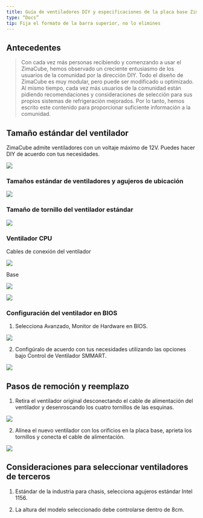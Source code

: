 ```yaml
---
title: Guía de ventiladores DIY y especificaciones de la placa base ZimaCube
type: “Docs”
tip: Fija el formato de la barra superior, no lo elimines
---
```

Antecedentes
------------

> Con cada vez más personas recibiendo y comenzando a usar el ZimaCube, hemos observado un creciente entusiasmo de los usuarios de la comunidad por la dirección DIY. Todo el diseño de ZimaCube es muy modular, pero puede ser modificado u optimizado. Al mismo tiempo, cada vez más usuarios de la comunidad están pidiendo recomendaciones y consideraciones de selección para sus propios sistemas de refrigeración mejorados. Por lo tanto, hemos escrito este contenido para proporcionar suficiente información a la comunidad.

  

Tamaño estándar del ventilador
------------------------------

ZimaCube admite ventiladores con un voltaje máximo de 12V. Puedes hacer DIY de acuerdo con tus necesidades.

![](https://manage.icewhale.io/api/static/docs/1720161435774_copyImage.png)

### Tamaños estándar de ventiladores y agujeros de ubicación

![](https://manage.icewhale.io/api/static/docs/1720161436651_copyImage.png)

  

### Tamaño de tornillo del ventilador estándar

![](https://manage.icewhale.io/api/static/docs/1720161437195_copyImage.png)

  

### Ventilador CPU

Cables de conexión del ventilador

![](https://manage.icewhale.io/api/static/docs/1720161438813_copyImage.jpeg)

Base

![](https://manage.icewhale.io/api/static/docs/1720161439294_copyImage.jpeg)

![](https://manage.icewhale.io/api/static/docs/1720161439784_copyImage.png)

### Configuración del ventilador en BIOS

1.  Selecciona Avanzado, Monitor de Hardware en BIOS.
    

![](https://manage.icewhale.io/api/static/docs/1720161442424_copyImage.png)

2.  Configúralo de acuerdo con tus necesidades utilizando las opciones bajo Control de Ventilador SMMART.
    

![](https://manage.icewhale.io/api/static/docs/1720161444798_copyImage.png)

Pasos de remoción y reemplazo
-----------------------------

1.  Retira el ventilador original desconectando el cable de alimentación del ventilador y desenroscando los cuatro tornillos de las esquinas.
    

![](https://manage.icewhale.io/api/static/docs/1720161446963_copyImage.png)

2.  Alinea el nuevo ventilador con los orificios en la placa base, aprieta los tornillos y conecta el cable de alimentación.
    

![](https://manage.icewhale.io/api/static/docs/1720161449065_copyImage.png)

  

Consideraciones para seleccionar ventiladores de terceros
-------------------------------------------------------

1.  Estándar de la industria para chasis, selecciona agujeros estándar Intel 1156.
    
2.  La altura del modelo seleccionado debe controlarse dentro de 8cm.